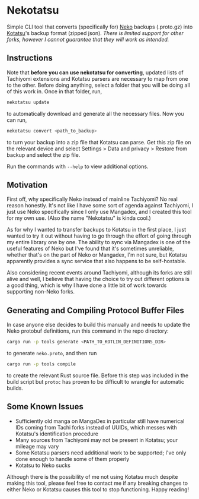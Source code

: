 # Nekotatsu
Simple CLI tool that converts (specifically for) [Neko](https://github.com/CarlosEsco/Neko) backups (.proto.gz) into [Kotatsu](https://github.com/KotatsuApp/Kotatsu)'s backup format (zipped json). *There is limited support for other forks, however I cannot guarantee that they will work as intended.*

## Instructions
Note that **before you can use nekotatsu for converting**, updated lists of Tachiyomi extensions and Kotatsu parsers are necessary to map from one to the other.
Before doing anything, select a folder that you will be doing all of this work in. Once in that folder, run,
```bash
nekotatsu update
```
to automatically download and generate all the necessary files. Now you can run,
```bash
nekotatsu convert <path_to_backup>
```
to turn your backup into a zip file that Kotatsu can parse. Get this zip file on the relevant device and select Settings > Data and privacy > Restore from backup and select the zip file.

Run the commands with `--help` to view additional options.

## Motivation
First off, why specifically Neko instead of mainline Tachiyomi? No real reason honestly. It's not like I have some sort of agenda against Tachiyomi, I just use Neko specifically since I only use Mangadex, and I created this tool for my own use. (Also the name "Nekotatsu" is kinda cool.)

As for why I wanted to transfer backups to Kotatsu in the first place, I just wanted to try it out without having to go through the effort of going through my entire library one by one. The ability to sync via Mangadex is one of the useful features of Neko but I've found that it's sometimes unreliable, whether that's on the part of Neko or Mangadex, I'm not sure, but Kotatsu apparently provides a sync service that also happens to be self-hostable.

Also considering recent events around Tachiyomi, although its forks are still alive and well, I believe that having the choice to try out different options is a good thing, which is why I have done a little bit of work towards supporting non-Neko forks.

## Generating and Compiling Protocol Buffer Files
In case anyone else decides to build this manually and needs to update the Neko protobuf definitions, run this command in the repo directory:
```bash
cargo run -p tools generate <PATH_TO_KOTLIN_DEFINITIONS_DIR>
```
to generate `neko.proto`, and then run
```bash
cargo run -p tools compile
```
to create the relevant Rust source file. Before this step was included in the build script but `protoc` has proven to be difficult to wrangle for automatic builds.

## Some Known Issues
 - Sufficiently old manga on MangaDex in particular still have numerical IDs coming from Tachi forks instead of UUIDs, which messes with Kotatsu's identification procedure
 - Many sources from Tachiyomi may not be present in Kotatsu; your mileage may vary
 - Some Kotatsu parsers need additional work to be supported; I've only done enough to handle some of them properly
 - Kotatsu to Neko sucks

Although there is the possibility of me not using Kotatsu much despite making this tool, please feel free to contact me if any breaking changes to either Neko or Kotatsu causes this tool to stop functioning. Happy reading!
